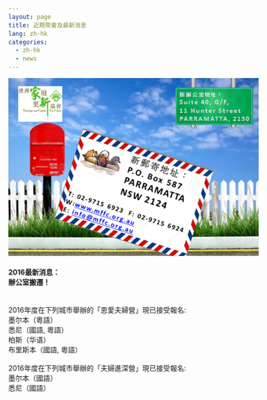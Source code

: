```yaml
---
layout: page
title: 近期聚會及最新消息
lang: zh-hk
categories: 
  - zh-hk
  - news
--- 
```

<div class="black_frame">
	<img src="/images/20130810.gif" class="img-responsive"></img>
	<div class="caption">
	  <h4 class="text-center"><span style="font-weight: bold;">2016最新消息：<br>辦公室搬遷！</span></h4>
	</div>
</div>
<br>
2016年度在下列城市舉辦的「恩愛夫婦營」現已接受報名:<br>
墨尔本（粵語）<br>
悉尼（國語, 粵語）<br>
柏斯（华语）<br>
布里斯本（國語, 粵語）
<br>
<br>
2016年度在下列城市舉辦的「夫婦進深營」現已接受報名:<br>
墨尔本（國語）<br>
悉尼（國語）
